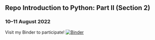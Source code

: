 ## Repo Introduction to Python: Part II (Section 2)
### 10–11 August 2022

Visit my Binder to participate!
[![Binder](https://mybinder.org/badge_logo.svg)](https://mybinder.org/v2/gh/somet-code/code-workshop-python-2022/HEAD)
